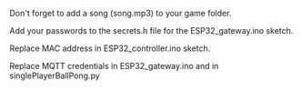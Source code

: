 Don't forget to add a song (song.mp3) to your game folder.

Add your passwords to the secrets.h file for the ESP32_gateway.ino sketch.

Replace MAC address in ESP32_controller.ino sketch.

Replace MQTT credentials in ESP32_gateway.ino and in singlePlayerBallPong.py